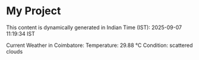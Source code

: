 # My Project

This content is dynamically generated in Indian Time (IST): 2025-09-07 11:19:34 IST


Current Weather in Coimbatore:
Temperature: 29.88 °C
Condition: scattered clouds
